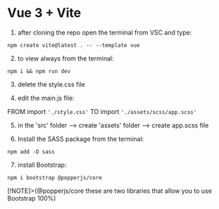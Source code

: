 # Vue 3 + Vite

1. after cloning the repo open the terminal from VSC and type:

`npm create vite@latest . -- --template vue`

2. to view always from the terminal:

`npm i && npm run dev`

3. delete the style.css file

4. edit the main.js file:

FROM import `'./style.css'` TO import `'./assets/scss/app.scss'`

5. in the 'src' folder --> create 'assets' folder --> create app.scss file

6. Install the SASS package from the terminal:

`npm add -D sass`

7. install Bootstrap:

`npm i bootstrap @popperjs/core`

[!NOTE]>(@popperjs/core these are two libraries that allow you to use Bootstrap 100%)